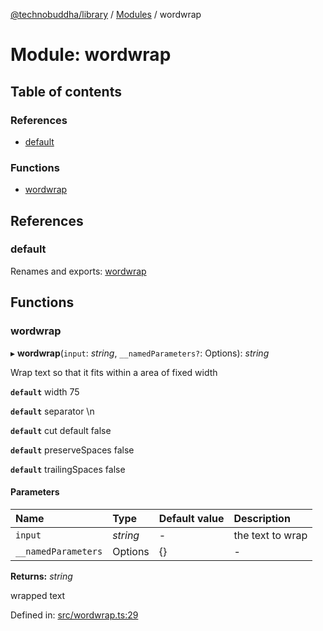 [@technobuddha/library](../../README.md) / [Modules](../Modules.md) / wordwrap

# Module: wordwrap

## Table of contents

### References

- [default](wordwrap.md#default)

### Functions

- [wordwrap](wordwrap.md#wordwrap)

## References

### default

Renames and exports: [wordwrap](wordwrap.md#wordwrap)

## Functions

### wordwrap

▸ **wordwrap**(`input`: *string*, `__namedParameters?`: Options): *string*

Wrap text so that it fits within a area of fixed width

**`default`** width 75

**`default`** separator \n

**`default`** cut default false

**`default`** preserveSpaces  false

**`default`** trailingSpaces false

#### Parameters

| Name | Type | Default value | Description |
| :------ | :------ | :------ | :------ |
| `input` | *string* | - | the text to wrap |
| `__namedParameters` | Options | {} | - |

**Returns:** *string*

wrapped text

Defined in: [src/wordwrap.ts:29](https://github.com/technobuddha/hill.software/blob/65b5e5d/packages/library/src/wordwrap.ts#L29)
